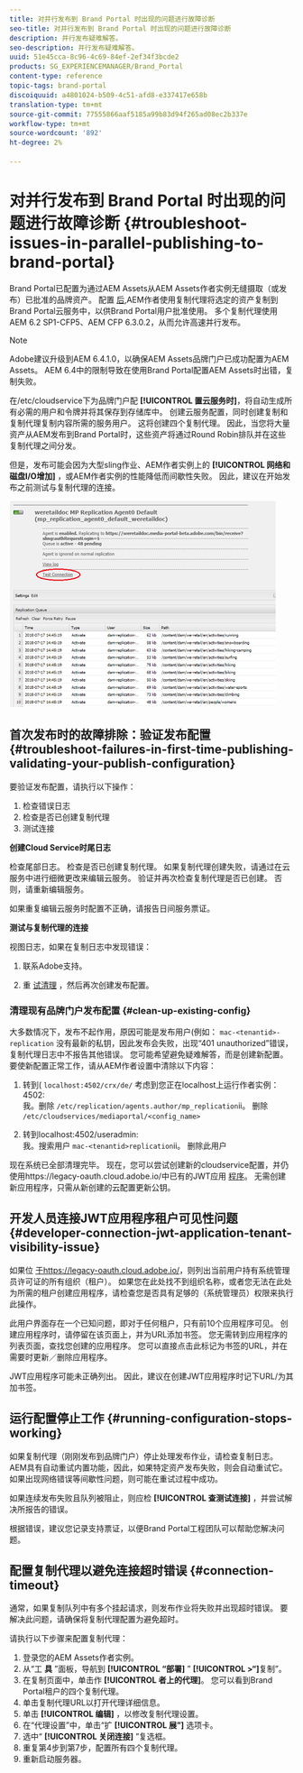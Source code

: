 ```yaml
---
title: 对并行发布到 Brand Portal 时出现的问题进行故障诊断
seo-title: 对并行发布到 Brand Portal 时出现的问题进行故障诊断
description: 并行发布疑难解答。
seo-description: 并行发布疑难解答。
uuid: 51e45cca-8c96-4c69-84ef-2ef34f3bcde2
products: SG_EXPERIENCEMANAGER/Brand_Portal
content-type: reference
topic-tags: brand-portal
discoiquuid: a4801024-b509-4c51-afd8-e337417e658b
translation-type: tm+mt
source-git-commit: 77555866aaf5185a99b83d94f265ad08ec2b337e
workflow-type: tm+mt
source-wordcount: '892'
ht-degree: 2%

---
```



# 对并行发布到 Brand Portal 时出现的问题进行故障诊断 {#troubleshoot-issues-in-parallel-publishing-to-brand-portal}

Brand Portal已配置为通过AEM Assets从AEM Assets作者实例无缝摄取（或发布）已批准的品牌资产。 配置 [后](../using/configure-aem-assets-with-brand-portal.md),AEM作者使用复制代理将选定的资产复制到Brand Portal云服务中，以供Brand Portal用户批准使用。 多个复制代理使用AEM 6.2 SP1-CFP5、AEM CFP 6.3.0.2，从而允许高速并行发布。

>[!NOTE]
>
>Adobe建议升级到AEM 6.4.1.0，以确保AEM Assets品牌门户已成功配置为AEM Assets。 AEM 6.4中的限制导致在使用Brand Portal配置AEM Assets时出错，复制失败。

在/etc/cloudservice下为品牌门户配 **[!UICONTROL 置云服务时]**，将自动生成所有必需的用户和令牌并将其保存到存储库中。 创建云服务配置，同时创建复制和复制代理复制内容所需的服务用户。 这将创建四个复制代理。 因此，当您将大量资产从AEM发布到Brand Portal时，这些资产将通过Round Robin排队并在这些复制代理之间分发。

但是，发布可能会因为大型sling作业、AEM作者实例上的 **[!UICONTROL 网络和磁盘I/O增加]** ，或AEM作者实例的性能降低而间歇性失败。 因此，建议在开始发布之前测试与复制代理的连接。

![](assets/test-connection.png)

## 首次发布时的故障排除：验证发布配置 {#troubleshoot-failures-in-first-time-publishing-validating-your-publish-configuration}

要验证发布配置，请执行以下操作：

1. 检查错误日志
1. 检查是否已创建复制代理
1. 测试连接

**创建Cloud Service时尾日志**

检查尾部日志。 检查是否已创建复制代理。 如果复制代理创建失败，请通过在云服务中进行细微更改来编辑云服务。 验证并再次检查复制代理是否已创建。 否则，请重新编辑服务。

如果重复编辑云服务时配置不正确，请报告日间服务票证。

**测试与复制代理的连接**

视图日志，如果在复制日志中发现错误：

1. 联系Adobe支持。

1. 重 [试清理](../using/troubleshoot-parallel-publishing.md#clean-up-existing-config) ，然后再次创建发布配置。

<!--
Comment Type: remark
Last Modified By: Mini Gulati (mgulati)
Last Modified Date: 2018-06-21T22:56:21.256-0400
<p>?? check and compare public key. At times public key is different</p>
<p>?? another thing to check in /useradmin</p>
-->

### 清理现有品牌门户发布配置 {#clean-up-existing-config}

大多数情况下，发布不起作用，原因可能是发布用户(例如： `mac-<tenantid>-replication` 没有最新的私钥，因此发布会失败，出现“401 unauthorized”错误，复制代理日志中不报告其他错误。 您可能希望避免疑难解答，而是创建新配置。 要使新配置正常工作，请从AEM作者设置中清除以下内容：

1. 转到( `localhost:4502/crx/de/` 考虑到您正在localhost上运行作者实例：4502:\
   我。删除 `/etc/replication/agents.author/mp_replication`ii。 删除 
`/etc/cloudservices/mediaportal/<config_name>`

1. 转到localhost:4502/useradmin:\
   我。搜索用户 `mac-<tenantid>replication`ii。 删除此用户

现在系统已全部清理完毕。 现在，您可以尝试创建新的cloudservice配置，并仍使用https://legacy-oauth.cloud.adobe.io/中已有的JWT应用 [程序](https://legacy-oauth.cloud.adobe.io/)。 无需创建新应用程序，只需从新创建的云配置更新公钥。

## 开发人员连接JWT应用程序租户可见性问题 {#developer-connection-jwt-application-tenant-visibility-issue}

如果位 [于https://legacy-oauth.cloud.adobe.io/](https://legacy-oauth.cloud.adobe.io/)，则列出当前用户持有系统管理员许可证的所有组织（租户）。 如果您在此处找不到组织名称，或者您无法在此处为所需的租户创建应用程序，请检查您是否具有足够的（系统管理员）权限来执行此操作。

此用户界面存在一个已知问题，即对于任何租户，只有前10个应用程序可见。 创建应用程序时，请停留在该页面上，并为URL添加书签。 您无需转到应用程序的列表页面，查找您创建的应用程序。 您可以直接点击此标记为书签的URL，并在需要时更新／删除应用程序。

JWT应用程序可能未正确列出。 因此，建议在创建JWT应用程序时记下URL/为其加书签。

## 运行配置停止工作 {#running-configuration-stops-working}

<!--
Comment Type: draft

<p>If the running configuration stops working, either of the following two possibilities
<g class="gr_ gr_15 gr-alert gr_gramm gr_inline_cards gr_run_anim Grammar multiReplace" data-gr-id="15" id="15" style="font-size: 12px;">
are
</g> there:</p>
<p>1.
<g class="gr_ gr_14 gr-alert gr_gramm gr_inline_cards gr_run_anim Grammar only-ins doubleReplace replaceWithoutSep" data-gr-id="14" id="14">
Connection
</g> has failed, or</p>
<p>2. Publish has failed with permission to dam-replication-service denied, while connection has passed </p>
<p>If the connection has failed [1], the
<g class="gr_ gr_10 gr-alert gr_spell gr_inline_cards gr_run_anim ContextualSpelling ins-del multiReplace" data-gr-id="10" id="10">
fail safe
</g> way to fix it is to <a href="../using/troubleshoot-parallel-publishing.md#main-pars-header-1664955658">clean up</a> the existing Brand Portal publish configuration and recreate a publish configuration. </p>
<p>However, if the
<g class="gr_ gr_18 gr-alert gr_spell gr_inline_cards gr_run_anim ContextualSpelling" data-gr-id="18" id="18">
publish
</g> has failed with
<g class="gr_ gr_16 gr-alert gr_gramm gr_inline_cards gr_run_anim Grammar only-ins doubleReplace replaceWithoutSep" data-gr-id="16" id="16">
permission
</g> denied to dam-replication-service, raise a support ticket.</p>
-->

如果复制代理（刚刚发布到品牌门户）停止处理发布作业，请检查复制日志。 AEM具有自动重试内置功能，因此，如果特定资产发布失败，则会自动重试它。 如果出现网络错误等间歇性问题，则可能在重试过程中成功。

如果连续发布失败且队列被阻止，则应检 **[!UICONTROL 查测试连接]** ，并尝试解决所报告的错误。

根据错误，建议您记录支持票证，以便Brand Portal工程团队可以帮助您解决问题。


## 配置复制代理以避免连接超时错误 {#connection-timeout}

通常，如果复制队列中有多个挂起请求，则发布作业将失败并出现超时错误。 要解决此问题，请确保将复制代理配置为避免超时。

请执行以下步骤来配置复制代理：
1. 登录您的AEM Assets作者实例。
1. 从“工 **具** ”面板，导航到 **[!UICONTROL “部署]** ” **[!UICONTROL >“]**&#x200B;复制”。
1. 在复制页面中，单击作 **[!UICONTROL 者上的代理]**。 您可以看到Brand Portal租户的四个复制代理。
1. 单击复制代理URL以打开代理详细信息。
1. 单击 **[!UICONTROL 编辑]** ，以修改复制代理设置。
1. 在“代理设置”中，单击“扩 **[!UICONTROL 展”]** 选项卡。
1. 选中“ **[!UICONTROL 关闭连接]** ”复选框。
1. 重复第4步到第7步，配置所有四个复制代理。
1. 重新启动服务器。